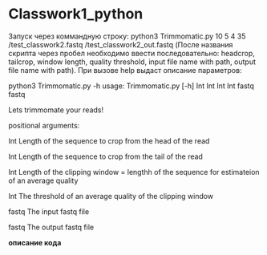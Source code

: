 # Classwork1_python
Запуск через коммандную строку: python3 Trimmomatic.py 10 5 4 35 /test_classwork2.fastq /test_classwork2_out.fastq
(После названия скрипта через пробел необходимо ввести последовательно: headcrop, tailcrop, window length, quality threshold, input file name with path, output file name with path).
При вызове help выдаст описание параметров:

python3 Trimmomatic.py -h
usage: Trimmomatic.py [-h] Int Int Int Int fastq fastq

Lets trimmomate your reads!

positional arguments:

  Int         Length of the sequence to crop from the head of the read
  
  Int         Length of the sequence to crop from the tail of the read
  
  Int         Length of the clipping window = lengthh of the sequence for estimateion of an average quality
              
  Int         The threshold of an average quality of the clipping window
  
  fastq       The input fastq file
  
  fastq       The output fastq file

**описание кода**
